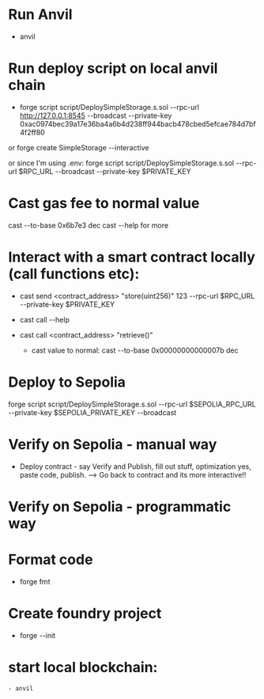 # Run Anvil 
- anvil

# Run deploy script on local anvil chain
- forge script script/DeploySimpleStorage.s.sol --rpc-url http://127.0.0.1:8545 --broadcast --private-key 0xac0974bec39a17e36ba4a6b4d238ff944bacb478cbed5efcae784d7bf4f2ff80

or forge create SimpleStorage --interactive

or since I'm using .env:
forge script script/DeploySimpleStorage.s.sol --rpc-url $RPC_URL --broadcast --private-key $PRIVATE_KEY

# Cast gas fee to normal value
cast --to-base 0x6b7e3 dec
cast --help for more

# Interact with a smart contract locally (call functions etc):

- cast send <contract_address> "store(uint256)" 123 --rpc-url $RPC_URL --private-key $PRIVATE_KEY


- cast call --help
- cast call <contract_address> "retrieve()"
    - cast value to normal: cast --to-base 0x00000000000007b dec

# Deploy to Sepolia
forge script script/DeploySimpleStorage.s.sol --rpc-url $SEPOLIA_RPC_URL --private-key $SEPOLIA_PRIVATE_KEY --broadcast

# Verify on Sepolia - manual way
- Deploy contract - say Verify and Publish, fill out stuff, optimization yes, paste code, publish.  --> Go back to contract and its more interactive!!

# Verify on Sepolia - programmatic way


# Format code
- forge fmt

# Create foundry project
- forge --init
# start local blockchain:
    - anvil







